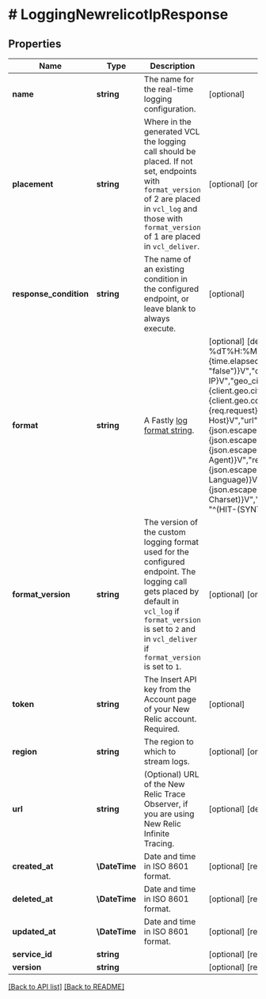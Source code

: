 # # LoggingNewrelicotlpResponse

## Properties

Name | Type | Description | Notes
------------ | ------------- | ------------- | -------------
**name** | **string** | The name for the real-time logging configuration. | [optional] 
**placement** | **string** | Where in the generated VCL the logging call should be placed. If not set, endpoints with `format_version` of 2 are placed in `vcl_log` and those with `format_version` of 1 are placed in `vcl_deliver`. | [optional]  [one of: 'none', 'waf_debug', 'null']
**response_condition** | **string** | The name of an existing condition in the configured endpoint, or leave blank to always execute. | [optional] 
**format** | **string** | A Fastly [log format string](https://docs.fastly.com/en/guides/custom-log-formats). | [optional]  [defaults to '{"timestamp":"%{begin:%Y-%m-%dT%H:%M:%S}t","time_elapsed":"%{time.elapsed.usec}V","is_tls":"%{if(req.is_ssl, \"true\", \"false\")}V","client_ip":"%{req.http.Fastly-Client-IP}V","geo_city":"%{client.geo.city}V","geo_country_code":"%{client.geo.country_code}V","request":"%{req.request}V","host":"%{req.http.Fastly-Orig-Host}V","url":"%{json.escape(req.url)}V","request_referer":"%{json.escape(req.http.Referer)}V","request_user_agent":"%{json.escape(req.http.User-Agent)}V","request_accept_language":"%{json.escape(req.http.Accept-Language)}V","request_accept_charset":"%{json.escape(req.http.Accept-Charset)}V","cache_status":"%{regsub(fastly_info.state, \"^(HIT-(SYNTH)|(HITPASS|HIT|MISS|PASS|ERROR|PIPE)).*\", \"\\2\\3\") }V"}']
**format_version** | **string** | The version of the custom logging format used for the configured endpoint. The logging call gets placed by default in `vcl_log` if `format_version` is set to `2` and in `vcl_deliver` if `format_version` is set to `1`. | [optional]  [one of: '1', '2'] [defaults to '2']
**token** | **string** | The Insert API key from the Account page of your New Relic account. Required. | [optional] 
**region** | **string** | The region to which to stream logs. | [optional]  [one of: 'US', 'EU'] [defaults to 'US']
**url** | **string** | (Optional) URL of the New Relic Trace Observer, if you are using New Relic Infinite Tracing. | [optional]  [defaults to 'null']
**created_at** | **\DateTime** | Date and time in ISO 8601 format. | [optional] [readonly] 
**deleted_at** | **\DateTime** | Date and time in ISO 8601 format. | [optional] [readonly] 
**updated_at** | **\DateTime** | Date and time in ISO 8601 format. | [optional] [readonly] 
**service_id** | **string** |  | [optional] [readonly] 
**version** | **string** |  | [optional] [readonly] 


[[Back to API list]](../../README.md#endpoints) [[Back to README]](../../README.md)

